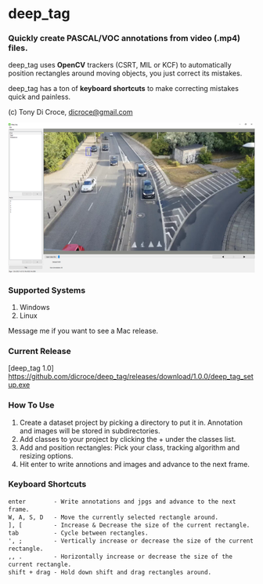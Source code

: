 # deep_tag
### Quickly create PASCAL/VOC annotations from video (.mp4) files.

deep_tag uses **OpenCV** trackers (CSRT, MIL or KCF) to automatically position rectangles around moving objects, you just correct its mistakes.

deep_tag has a ton of **keyboard shortcuts** to make correcting mistakes quick and painless.

(c) Tony Di Croce, dicroce@gmail.com

![Image of deep_tag](https://github.com/dicroce/deep_tag/raw/main/screenshot1.png)

### Supported Systems
1) Windows
2) Linux

Message me if you want to see a Mac release.

### Current Release
[deep_tag 1.0] https://github.com/dicroce/deep_tag/releases/download/1.0.0/deep_tag_setup.exe

### How To Use
1) Create a dataset project by picking a directory to put it in. Annotation and images will be stored in subdirectories.
2) Add classes to your project by clicking the + under the classes list.
3) Add and position rectangles: Pick your class, tracking algorithm and resizing options.
4) Hit enter to write annotions and images and advance to the next frame.

### Keyboard Shortcuts

    enter        - Write annotations and jpgs and advance to the next frame.
    W, A, S, D   - Move the currently selected rectangle around.
    ], [         - Increase & Decrease the size of the current rectangle.
    tab          - Cycle between rectangles.
    ', ;         - Vertically increase or decrease the size of the current rectangle.
    ,, .         - Horizontally increase or decrease the size of the current rectangle.
    shift + drag - Hold down shift and drag rectangles around.

